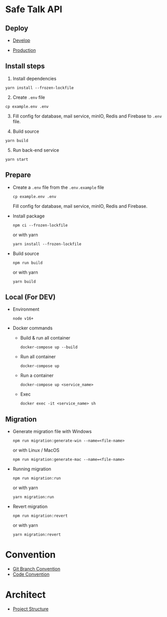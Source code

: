 # Safe Talk API

## Deploy

- [Develop](https://safe-talk-dev.jthanh8144.studio/)
<!-- - [Staging](https://safe-talk-staging.jthanh8144.studio/) -->
- [Production](https://safe-talk.jthanh8144.studio/)
<!-- - [Load Balancer](https://safe-talk-alb.jthanh8144.studio/) -->

## Install steps

1. Install dependencies
```
yarn install --frozen-lockfile
```

2. Create `.env` file
```
cp example.env .env
```

3. Fill config for database, mail service, minIO, Redis and Firebase to `.env` file.

4. Build source
```
yarn build
```

5. Run back-end service
```
yarn start
```

## Prepare

- Create a `.env` file from the `.env.example` file

  ```
  cp example.env .env
  ```
  Fill config for database, mail service, minIO, Redis and Firebase.

- Install package

  ```
  npm ci --frozen-lockfile
  ```
  or with yarn
  ```
  yarn install --frozen-lockfile
  ```

- Build source

  ```
  npm run build
  ```
  or with yarn
  ```
  yarn build
  ```

## Local (For DEV)

- Environment

  ```
  node v16+
  ```

- Docker commands

  - Build & run all container

    ```
    docker-compose up --build
    ```

  - Run all container
    ```
    docker-compose up
    ```
  - Run a container
    ```
    docker-compose up <service_name>
    ```
  - Exec

    ```
    docker exec -it <service_name> sh
    ```

## Migration

- Generate migration file with Windows

  ```
  npm run migration:generate-win --name=<file-name>
  ```
  or with Linux / MacOS
  ```
  npm run migration:generate-mac --name=<file-name>
  ```

- Running migration

  ```
  npm run migration:run
  ```
  or with yarn
  ```
  yarn migration:run
  ```

- Revert migration

  ```
  npm run migration:revert
  ```
  or with yarn
  ```
  yarn migration:revert
  ```

# Convention

- [Git Branch Convention](./docs/git-branch-convention.md)
- [Code Convention](./docs/code-convention.md)

# Architect

- [Project Structure](./docs/project-structure.md)
